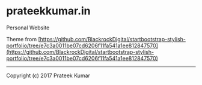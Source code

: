 # prateekkumar.in

Personal Website

Theme from [https://github.com/BlackrockDigital/startbootstrap-stylish-portfolio/tree/e7c3a0011be07cd6206f11fa541a1ee812847570](https://github.com/BlackrockDigital/startbootstrap-stylish-portfolio/tree/e7c3a0011be07cd6206f11fa541a1ee812847570)

---
Copyright (c) 2017 Prateek Kumar
